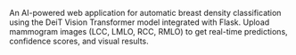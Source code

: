 An AI-powered web application for automatic breast density classification using the DeiT Vision Transformer model integrated with Flask. Upload mammogram images (LCC, LMLO, RCC, RMLO) to get real-time predictions, confidence scores, and visual results.
